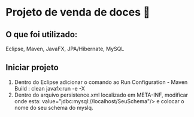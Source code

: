 # Projeto de venda de doces 🍭
 
## O que foi utilizado:

Eclipse,
Maven,
JavaFX,
JPA/Hibernate,
MySQL


## Iniciar projeto

1. Dentro do Eclipse adicionar o comando ao Run Configuration - Maven Build : clean javafx:run -e -X
2. Dentro do arquivo persistence.xml localizado em META-INF, modificar onde esta: value="jdbc:mysql://localhost/SeuSchema"/> e colocar o nome do seu schema do myslq.
